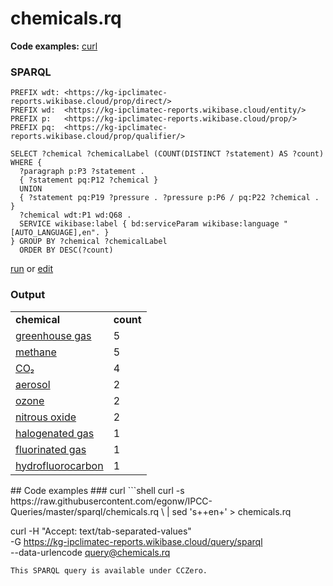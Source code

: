 # chemicals.rq
**Code examples:** [curl](#curl)
### SPARQL
```sparql
PREFIX wdt: <https://kg-ipclimatec-reports.wikibase.cloud/prop/direct/>
PREFIX wd:  <https://kg-ipclimatec-reports.wikibase.cloud/entity/>
PREFIX p:   <https://kg-ipclimatec-reports.wikibase.cloud/prop/>
PREFIX pq:  <https://kg-ipclimatec-reports.wikibase.cloud/prop/qualifier/>

SELECT ?chemical ?chemicalLabel (COUNT(DISTINCT ?statement) AS ?count) WHERE {
  ?paragraph p:P3 ?statement .
  { ?statement pq:P12 ?chemical }
  UNION
  { ?statement pq:P19 ?pressure . ?pressure p:P6 / pq:P22 ?chemical . }
  ?chemical wdt:P1 wd:Q68 .
  SERVICE wikibase:label { bd:serviceParam wikibase:language "[AUTO_LANGUAGE],en". }
} GROUP BY ?chemical ?chemicalLabel
  ORDER BY DESC(?count)
```
[run](https://kg-ipclimatec-reports.wikibase.cloud/query/embed.html#PREFIX%20wdt%3A%20%3Chttps%3A%2F%2Fkg-ipclimatec-reports.wikibase.cloud%2Fprop%2Fdirect%2F%3E%0APREFIX%20wd%3A%20%20%3Chttps%3A%2F%2Fkg-ipclimatec-reports.wikibase.cloud%2Fentity%2F%3E%0APREFIX%20p%3A%20%20%20%3Chttps%3A%2F%2Fkg-ipclimatec-reports.wikibase.cloud%2Fprop%2F%3E%0APREFIX%20pq%3A%20%20%3Chttps%3A%2F%2Fkg-ipclimatec-reports.wikibase.cloud%2Fprop%2Fqualifier%2F%3E%0A%0ASELECT%20%3Fchemical%20%3FchemicalLabel%20%28COUNT%28DISTINCT%20%3Fstatement%29%20AS%20%3Fcount%29%20WHERE%20%7B%0A%20%20%3Fparagraph%20p%3AP3%20%3Fstatement%20.%0A%20%20%7B%20%3Fstatement%20pq%3AP12%20%3Fchemical%20%7D%0A%20%20UNION%0A%20%20%7B%20%3Fstatement%20pq%3AP19%20%3Fpressure%20.%20%3Fpressure%20p%3AP6%20%2F%20pq%3AP22%20%3Fchemical%20.%20%7D%0A%20%20%3Fchemical%20wdt%3AP1%20wd%3AQ68%20.%0A%20%20SERVICE%20wikibase%3Alabel%20%7B%20bd%3AserviceParam%20wikibase%3Alanguage%20%22%5BAUTO_LANGUAGE%5D%2Cen%22.%20%7D%0A%7D%20GROUP%20BY%20%3Fchemical%20%3FchemicalLabel%0A%20%20ORDER%20BY%20DESC%28%3Fcount%29%0A) or [edit](https://kg-ipclimatec-reports.wikibase.cloud/query/#PREFIX%20wdt%3A%20%3Chttps%3A%2F%2Fkg-ipclimatec-reports.wikibase.cloud%2Fprop%2Fdirect%2F%3E%0APREFIX%20wd%3A%20%20%3Chttps%3A%2F%2Fkg-ipclimatec-reports.wikibase.cloud%2Fentity%2F%3E%0APREFIX%20p%3A%20%20%20%3Chttps%3A%2F%2Fkg-ipclimatec-reports.wikibase.cloud%2Fprop%2F%3E%0APREFIX%20pq%3A%20%20%3Chttps%3A%2F%2Fkg-ipclimatec-reports.wikibase.cloud%2Fprop%2Fqualifier%2F%3E%0A%0ASELECT%20%3Fchemical%20%3FchemicalLabel%20%28COUNT%28DISTINCT%20%3Fstatement%29%20AS%20%3Fcount%29%20WHERE%20%7B%0A%20%20%3Fparagraph%20p%3AP3%20%3Fstatement%20.%0A%20%20%7B%20%3Fstatement%20pq%3AP12%20%3Fchemical%20%7D%0A%20%20UNION%0A%20%20%7B%20%3Fstatement%20pq%3AP19%20%3Fpressure%20.%20%3Fpressure%20p%3AP6%20%2F%20pq%3AP22%20%3Fchemical%20.%20%7D%0A%20%20%3Fchemical%20wdt%3AP1%20wd%3AQ68%20.%0A%20%20SERVICE%20wikibase%3Alabel%20%7B%20bd%3AserviceParam%20wikibase%3Alanguage%20%22%5BAUTO_LANGUAGE%5D%2Cen%22.%20%7D%0A%7D%20GROUP%20BY%20%3Fchemical%20%3FchemicalLabel%0A%20%20ORDER%20BY%20DESC%28%3Fcount%29%0A)


### Output
<table>
  <tr>
    <td><b>chemical</b></td>
    <td><b>count</b></td>
  </tr>
  <tr>
    <td><a href="https://kg-ipclimatec-reports.wikibase.cloud/entity/Q282">greenhouse gas</a></td>
    <td>5</td>
  </tr>
  <tr>
    <td><a href="https://kg-ipclimatec-reports.wikibase.cloud/entity/Q69">methane</a></td>
    <td>5</td>
  </tr>
  <tr>
    <td><a href="https://kg-ipclimatec-reports.wikibase.cloud/entity/Q70">CO₂</a></td>
    <td>4</td>
  </tr>
  <tr>
    <td><a href="https://kg-ipclimatec-reports.wikibase.cloud/entity/Q304">aerosol</a></td>
    <td>2</td>
  </tr>
  <tr>
    <td><a href="https://kg-ipclimatec-reports.wikibase.cloud/entity/Q283">ozone</a></td>
    <td>2</td>
  </tr>
  <tr>
    <td><a href="https://kg-ipclimatec-reports.wikibase.cloud/entity/Q289">nitrous oxide</a></td>
    <td>2</td>
  </tr>
  <tr>
    <td><a href="https://kg-ipclimatec-reports.wikibase.cloud/entity/Q305">halogenated gas</a></td>
    <td>1</td>
  </tr>
  <tr>
    <td><a href="https://kg-ipclimatec-reports.wikibase.cloud/entity/Q292">fluorinated gas</a></td>
    <td>1</td>
  </tr>
  <tr>
    <td><a href="https://kg-ipclimatec-reports.wikibase.cloud/entity/Q302">hydrofluorocarbon</a></td>
    <td>1</td>
  </tr>
</table>
## Code examples
### curl
```shell
curl -s https://raw.githubusercontent.com/egonw/IPCC-Queries/master/sparql/chemicals.rq \
  | sed 's+<lang/>+en+' > chemicals.rq

curl -H "Accept: text/tab-separated-values" \
  -G https://kg-ipclimatec-reports.wikibase.cloud/query/sparql \
  --data-urlencode query@chemicals.rq
```
This SPARQL query is available under CCZero.
